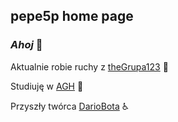 ## pepe5p home page

### *Ahoj* 👋

Aktualnie robie ruchy z [theGrupa123](https://github.com/orgs/AGH-Narzedzia-Informatyczne-2021-2022/teams/the-grupa123) :busts_in_silhouette:

Studiuję w [AGH](https://www.agh.edu.pl) :book:

Przyszły twórca [DarioBota](https://github.com/AGH-Narzedzia-Informatyczne-2021-2022/theGrupa123) :wheelchair:



<script src="https://gist.github.com/pepe5p/bd46d372b2a6f0f93f4b2337c6f1188c.js"></script>
